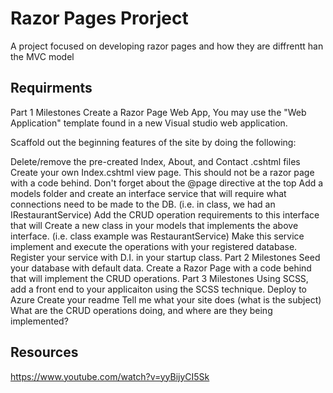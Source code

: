 ﻿# Razor Pages Prorject
A project focused on developing razor pages and how they are diffrentt han the MVC model

## Requirments
Part 1 Milestones
Create a Razor Page Web App, You may use the "Web Application" template found in a new Visual studio web application.

Scaffold out the beginning features of the site by doing the following:

Delete/remove the pre-created Index, About, and Contact .cshtml files
Create your own Index.cshtml view page. This should not be a razor page with a code behind.
Don't forget about the @page directive at the top
Add a models folder and create an interface service that will require what connections need to be made to the DB. (i.e. in class, we had an IRestaurantService)
Add the CRUD operation requirements to this interface that will
Create a new class in your models that implements the above interface. (i.e. class example was RestaurantService)
Make this service implement and execute the operations with your registered database.
Register your service with D.I. in your startup class.
Part 2 Milestones
Seed your database with default data.
Create a Razor Page with a code behind that will implement the CRUD operations.
Part 3 Milestones
Using SCSS, add a front end to your applicaiton using the SCSS technique.
Deploy to Azure
Create your readme
Tell me what your site does (what is the subject)
What are the CRUD operations doing, and where are they being implemented?

## Resources

https://www.youtube.com/watch?v=yyBijyCI5Sk